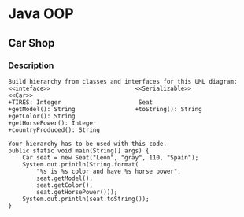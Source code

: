 # Java OOP

## Car Shop

### Description
    Build hierarchy from classes and interfaces for this UML diagram: 
    <<inteface>>                        <<Serializable>> 
    <<Car>>                            
    +TIRES: Integer                      Seat
    +getModel(): String                 +toString(): String
    +getColor(): String 
    +getHorsePower(): Integer 
    +countryProduced(): String 

    Your hierarchy has to be used with this code. 
    public static void main(String[] args) {
        Car seat = new Seat("Leon", "gray", 110, "Spain");
        System.out.println(String.format( 
            "%s is %s color and have %s horse power",
            seat.getModel(), 
            seat.getColor(), 
            seat.getHorsePower())); 
        System.out.println(seat.toString()); 
    }

